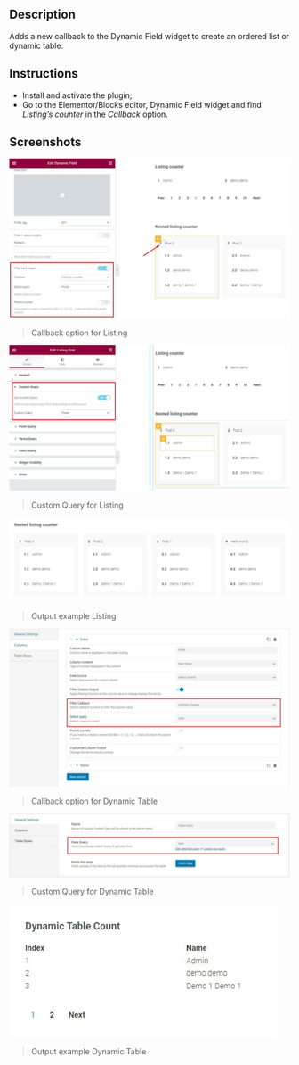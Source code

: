 ## Description
Adds a new callback to the Dynamic Field widget to create an ordered list or dynamic table.

## Instructions
- Install and activate the plugin;
- Go to the Elementor/Blocks editor, Dynamic Field widget and find *Listing’s counter* in the *Callback* option.

## Screenshots

![Callback option]( screens/screen-01.jpg "Callback option for Listing" )
>Callback option for Listing

![Callback option]( screens/screen-02.jpg "Custom Query for Listing" )
>Custom Query for Listing

![Output example]( screens/screen-03.jpg "Output example Listing" )
>Output example Listing

![Callback option]( screens/screen-04.jpg "Callback option for Dynamic Table" )
>Callback option for Dynamic Table

![Callback option]( screens/screen-05.jpg "Custom Query for Dynamic Table" )
>Custom Query for Dynamic Table

![Output example]( screens/screen-06.jpg "Output example Dynamic Table" )
>Output example Dynamic Table